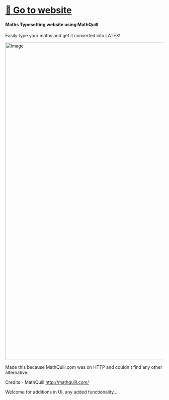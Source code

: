 # [🚀 Go to website](https://aatmaj-zephyr.github.io/My-MathQuill/)

#### Maths Typesetting website using MathQuill

Easily type your maths and get it converted into LATEX!




<img width="1011" alt="image" src="https://github.com/user-attachments/assets/b455e7ed-2b9b-4440-8a6b-ce37debdbbab" />



Made this because MathQuill.com was on HTTP and couldn't find any other alternative.

Credits - MathQuill http://mathquill.com/

Welcome for additions in UI, any added functionality...
